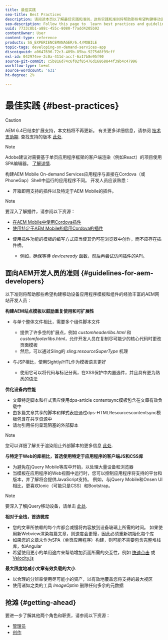 ```yaml
---
title: 最佳实践
seo-title: Best Practices
description: 请阅读本页以了解最佳实践和准则，这些实践和准则将帮助那些希望构建移动设备应用程序模板和组件的经验丰富的AEM网站开发人员。
seo-description: Follow this page to  learn best practices and guidelines that will help experienced AEM developers for sites, who want to build mobile app templates and components.
uuid: 7733c8b1-a88c-455c-8080-f7add4205b92
contentOwner: User
content-type: reference
products: SG_EXPERIENCEMANAGER/6.4/MOBILE
topic-tags: developing-on-demand-services-app
discoiquuid: a0647696-72c3-409b-85ba-9275d8f99cff
exl-id: 042974ee-2c0a-411d-accf-6a17b8e95f90
source-git-commit: c5b816d74c6f02f85476d16868844f39b4c47996
workflow-type: tm+mt
source-wordcount: '631'
ht-degree: 2%

---
```


# 最佳实践 {#best-practices}

>[!CAUTION]
>
>AEM 6.4已结束扩展支持，本文档将不再更新。 有关更多详细信息，请参阅 [技术支助期](https://helpx.adobe.com/cn/support/programs/eol-matrix.html). 查找支持的版本 [此处](https://experienceleague.adobe.com/docs/).

>[!NOTE]
>
>Adobe建议对需要基于单页应用程序框架的客户端渲染（例如React）的项目使用SPA编辑器。 [了解详情](/help/sites-developing/spa-overview.md).

构建AEM Mobile On-demand Services应用程序与直接在Cordova（或PhoneGap）Shell中运行的应用程序不同。 开发人员应该熟悉：

* 开箱即用支持的插件以及特定于AEM Mobile的插件。

>[!NOTE]
>
>要深入了解插件，请参阅以下资源：
>
>* [在AEM Mobile中使用Cordova插件](https://helpx.adobe.com/digital-publishing-solution/help/cordova-api.html)
>* [使用特定于AEM Mobile的启用Cordova的插件](https://helpx.adobe.com/digital-publishing-solution/help/app-runtime-api.html)
>


* 使用插件功能的模板的编写方式应当使其仍可在浏览器中创作，而不应存在插件桥。

   * 例如，确保等待 *deviceready* 函数，然后再尝试访问插件的API。

## 面向AEM开发人员的准则 {#guidelines-for-aem-developers}

以下准则将帮助那些希望构建移动设备应用程序模板和组件的经验丰富的AEM网站开发人员：

**构建AEM站点模板以鼓励重复使用和可扩展性**

* 与单个整体文件相比，需要多个组件脚本文件

   * 提供了许多空的扩展点，例如 *customheaderlibs.html* 和 *customfooterlibs.html*，允许开发人员在复制尽可能少的核心代码时更改页面模板
   * 然后，可以通过Sling的 *sling:resourceSuperType* 机理

* 与JSP相比，使用Sightly/HTL作为模板语言更好

   * 使用它可以将代码与标记分离，在XSS保护中内置选件，并且具有更为熟悉的语法

**优化设备内性能**

* 文章特定脚本和样式表应使用dps-article contentsync模板包含在文章有效负载中
* 由多篇文章共享的脚本和样式表应通过dps-HTMLResourcescontentsync模板包含在共享资源中
* 请勿引用任何呈现阻塞的外部脚本

>[!NOTE]
>
>您可以详细了解关于渲染阻止外部脚本的更多信息 [此处](https://developers.google.com/speed/docs/insights/BlockingJS).

**与特定于Web的库相比，首选使用特定于应用程序的客户端JS和CSS库**

* 为避免在jQuery Mobile等库中开销，以处理大量设备和浏览器
* 当模板在应用程序的Web视图中运行时，您可以控制应用程序将支持的平台和版本，并了解将会提供JavaScript支持。 例如，与jQuery Mobile和Onsen UI相比，更喜欢Ionic（可能只是CSS）和Bootstrap。

>[!NOTE]
>
>要深入了解jQuery移动设备，请单击 [此处](https://jquerymobile.com/browser-support/1.4/).

**相对于全栈，首选微库**

* 您的文章所依赖的每个库都会减慢将内容放到设备玻璃上所需的时间。 如果使用新Webview渲染每篇文章，则速度会更慢，因此必须重新初始化每个库
* 如果您的文章未作为SPA（单页应用程序）构建，则可能不需要包含完整堆栈库，如Angular
* 希望使用更小的单用途库来帮助增加页面所需的交互性，例如 [快速点击](https://github.com/ftlabs/fastclick) 或 [Velocity.js](https://velocityjs.org)

**最大限度地减小文章有效负载的大小**

* 以合理的分辨率使用尽可能小的资产，以有效地覆盖您将支持的最大视区
* 使用诸如之类的工具 *ImageOptim* 删除任何多余的元数据

## 抢滩 {#getting-ahead}

要进一步了解其他两个角色和职责，请参阅以下资源：

* [管理员](/help/mobile/aem-mobile.md)
* [创作](/help/mobile/aem-mobile-on-demand.md)
